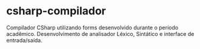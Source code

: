 # csharp-compilador
Compilador CSharp utilizando forms desenvolvido durante o período acadêmico.
Desenvolvimento de analisador Léxico, Sintático e interface de entrada/saída.
